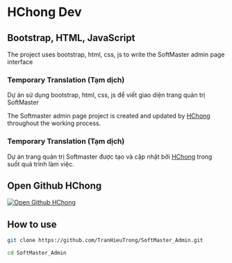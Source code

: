 # HChong Dev

## Bootstrap, HTML, JavaScript

The project uses bootstrap, html, css, js to write the SoftMaster admin page interface

### Temporary Translation (Tạm dịch)

Dự án sử dụng bootstrap, html, css, js để viết giao diện trang quản trị SoftMaster

The Softmaster admin page project is created and updated by [HChong](https://www.facebook.com/PROFILE.FB.HChong2004) throughout the working process.

### Temporary Translation (Tạm dịch)

Dự án trang quản trị Softmaster được tạo và cập nhật bởi [HChong](https://www.facebook.com/PROFILE.FB.HChong2004) trong suốt quá trình làm việc.

## Open Github HChong

[![Open Github HChong](https://developer.stackblitz.com/img/open_in_stackblitz.svg)](https://github.com/TranHieuTrong)

## How to use

```sh
git clone https://github.com/TranHieuTrong/SoftMaster_Admin.git
```

```sh
cd SoftMaster_Admin
```
